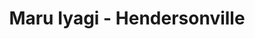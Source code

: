 ---
layout: place
title: "Maru Iyagi - Hendersonville"
permalink: /tennessee/hendersonville/maru-iyagi-hendersonville.html
stateAbbr: TN
stateName: Tennessee
cityName: Hendersonville
place_id: ChIJRd4HrXhHZIgRIInVPEFakDA
photos:
  - name: >-
      places/ChIJRd4HrXhHZIgRIInVPEFakDA/photos/AeeoHcIJfpxlMJ731PMPLJB1fMooy8JljG4Xuf7XRKeU0QBvTNia9v24D6pmHAZ5MpeY474YHtI8R1jpviSIx5LrODXoRc4IaCMePrdIZX97Xm2SIOoX6D-EIykT3ScfyCwkDQaaFWQ2e3I-JHXTVNkhxDhduXRLi-75Xs-z_0egAICE2-1KukaEICOnU_wju5mbtJbHOpMbTa-forAFGxJZK7GsH8gJDKBAVZYNWYoZrMqmUd9isHHwuS7_2osFOzFsVNfxopM0H-2haBeMsmQUpliIsY5PwHLIMVnTOXoxbdhnaMNnN6hkoqe5nnOm4sUKUPal3HrATCQb9h6cgxUJi8uM4LPohWuNnt60NB4AqOKc1HKGvsq5gYD4-78HZLSET_Y1_wMDsmfjxL01trOYDtfF29evs2pUkCwJFTkWSORIBA
    widthPx: 4032
    heightPx: 3024
    authorAttributions:
      - displayName: RamieDawn Welch (Rai of SunShine)
        uri: https://maps.google.com/maps/contrib/111316273946938149727
        photoUri: >-
          https://lh3.googleusercontent.com/a-/ALV-UjUlqeftKx8CCbdVX0nDfbcKUTMQO33cmCt_tG-SjFMH5GIZaV2tbw=s100-p-k-no-mo
    flagContentUri: >-
      https://www.google.com/local/imagery/report/?cb_client=maps_api_places.places_api&image_key=!1e10!2sCIHM0ogKEICAgICn0eakLw&hl=en-US
    googleMapsUri: >-
      https://www.google.com/maps/place//data=!3m4!1e2!3m2!1sCIHM0ogKEICAgICn0eakLw!2e10!4m2!3m1!1s0x88644778ad07de45:0x30905a413cd58920
  - name: >-
      places/ChIJRd4HrXhHZIgRIInVPEFakDA/photos/AeeoHcKLGFis2WmXTiqhHZumWZiHSm0I9gTsCjigKNkkPVw8959N5ath9xc9rPd3pe2QwFo-NCmRe-Qm3m_6eRNwIlu6Y1lxAg436_YhSVHb4rilcWJP7sGnRnq6tRFqchl3z0WXdXofG4uXHesx3Fvy349nq2Imaq3ECzmgwVCG2f-BBZFGbLnWBUJTzK2i_-203TZcTFH0W_ltlCF6ODkZQhj1VlLWDz05NVDE80ME4Lsg00IBZOpymOVKb-1MEYDmT2R0Hkf2k2vjkxG5toAyToPHuZloArtn5v7VCmLUHjmUJgWuYgs88ZJxlTHRTwGdEqO-Xur1QcSqOpPbSOTiJu55jcAmtdlH3C3zs3t1uH1nj5CWyGha208piMoJhGjIQb4GnuIsEpfF7aT3aWNvjqXWMREtlL4OkfoEATL7yeGjJzsN
    widthPx: 4032
    heightPx: 2268
    authorAttributions:
      - displayName: Neftali Alverio
        uri: https://maps.google.com/maps/contrib/109724836643948598235
        photoUri: >-
          https://lh3.googleusercontent.com/a-/ALV-UjVvdv-bVcpguH1sRF-0VHEfmNAXG9ejnKKMDoB1gIL___PeoL2NpQ=s100-p-k-no-mo
    flagContentUri: >-
      https://www.google.com/local/imagery/report/?cb_client=maps_api_places.places_api&image_key=!1e10!2sCIHM0ogKEICAgICarNL6rwE&hl=en-US
    googleMapsUri: >-
      https://www.google.com/maps/place//data=!3m4!1e2!3m2!1sCIHM0ogKEICAgICarNL6rwE!2e10!4m2!3m1!1s0x88644778ad07de45:0x30905a413cd58920
  - name: >-
      places/ChIJRd4HrXhHZIgRIInVPEFakDA/photos/AeeoHcIMePcXUkWvXwSk_c5JvneUlLhiJ_2tB-LNbQm_hZ6gAuGZdkBjcfRc9TB850nHV-rVAoR0T8v-ha_v76v9MkhwJg8o55M7xdUMLuAcVFGrqnIBnGoYa4pKlBQ83SGLmrmBm6QyN5Oc1ub_FkmMHR61VtKj-rbO2GnW9J8j9rwAK5Q-lmpI64W3jUs91n_rZzcOnChcI2WPlCfY65xzAgzdoTMWvr4KE0OYljazh-wRMUH7OHeTRujrZfQoTtpqzwIA0pfllwKYEAGj9vW9TEc-GT_EgZJyMBkP1Qy4cTS28AG2Xc1FXB9AZG8f8LOSmx09TdXyUqj6K2jo8VL5PvK6tWsoRLiac7xDdXVxyD4DNKzsusN8sNlKHLsYxROf0wI40sV_PoX2aK6uG3j5PBF4FVLCsXC1UCqNQKGTWQ3BpEPy
    widthPx: 3000
    heightPx: 4000
    authorAttributions:
      - displayName: Bradley
        uri: https://maps.google.com/maps/contrib/107422026730234930590
        photoUri: >-
          https://lh3.googleusercontent.com/a-/ALV-UjX9upSL6nF5yCQBjvz8_SRL4EIXEb376nfHCX-UxiWKH51f_pKZ=s100-p-k-no-mo
    flagContentUri: >-
      https://www.google.com/local/imagery/report/?cb_client=maps_api_places.places_api&image_key=!1e10!2sCIHM0ogKEICAgIDdoty7tgE&hl=en-US
    googleMapsUri: >-
      https://www.google.com/maps/place//data=!3m4!1e2!3m2!1sCIHM0ogKEICAgIDdoty7tgE!2e10!4m2!3m1!1s0x88644778ad07de45:0x30905a413cd58920
  - name: >-
      places/ChIJRd4HrXhHZIgRIInVPEFakDA/photos/AeeoHcJEqj3TpTyXidmDrSLihx-bdPNxF5s6DIXKZB2az8LVMD71_nv1izX_QTBtydHXhf8eOGIssgF1G-k920eSYvTKtzRezb-6BjY3r0fY7Zrg8kKIw-gcfe0J72rLZ9Lg6Q6ljcbqDyz_sXEUCSVpVsVu9m06Xk2w_aa-NXzOpxMQ9ygrJHjGTwA7p2rdjjqN0-TkV-BqkpGX1llgu5NWqOu30dQst8Hwi4ZLAm0oarkmq8j2jVu2qMjb5V213eUWe8J-pcVpBuY5JbqXOiM7dal9Jef-_y1xZwGd_fWYPOg4nR-RCI2f8uAWo0eMrIfGjL19jAjIh4CTgsqXlWMBWTnfPSmx0fjZd17dDTwlQcjUPWeidOKWddHpVIcLpnf2xQcaJ73UfqOOnNMow4L5P7eToLa2fgj-KhA_EyphTLaNmg
    widthPx: 4032
    heightPx: 3024
    authorAttributions:
      - displayName: Sara Webb
        uri: https://maps.google.com/maps/contrib/113698604843256491323
        photoUri: >-
          https://lh3.googleusercontent.com/a/ACg8ocJ3PjIcszp49iLk80w5ZgjKdbK22cPJ1L_CNXupRdK-_rjNsA=s100-p-k-no-mo
    flagContentUri: >-
      https://www.google.com/local/imagery/report/?cb_client=maps_api_places.places_api&image_key=!1e10!2sCIHM0ogKEICAgID_8dvsBw&hl=en-US
    googleMapsUri: >-
      https://www.google.com/maps/place//data=!3m4!1e2!3m2!1sCIHM0ogKEICAgID_8dvsBw!2e10!4m2!3m1!1s0x88644778ad07de45:0x30905a413cd58920
  - name: >-
      places/ChIJRd4HrXhHZIgRIInVPEFakDA/photos/AeeoHcJ-9ikDtBTkA7RPdc0WGri6Wm-pNhFvy7oWQeDA4GFlEq6hraZSTxamEGh_wvBn7shB9pkSaMWZ_pyCHvg2v0NSTUkfNQmj7zEiM_HJf-V-uYpoFc2L7n0wefL4EwE3w2TmFT-DIapgcWzBhSxhW_pXM0mAG6heVwzsRGSAqUO_ZzyNgFioDhsJNyi2b8icGntXIIWyzbKazfwu7cv77MFbyOvkSjaOnK9naA_ZIUUjkFdu6D5UeejS9RXGtk6Z-VgePWi6NHyGWhm7Zw4BeqNb_qs8qr7Vk03pn0vyxbi7d3OjNPrjxMraKOCgWjeJrz99ctGX8jivDckKJWSUT0nDriartpw-qVAtXgnngucU7ak0RWc9YyCsEq8DnEJbvBhVqcGGcmC1-55hzdBv5OswKjnZugNeOQcP4HVSKCvqEKRE
    widthPx: 4000
    heightPx: 3000
    authorAttributions:
      - displayName: Crystal Huey
        uri: https://maps.google.com/maps/contrib/101480673333636683721
        photoUri: >-
          https://lh3.googleusercontent.com/a-/ALV-UjUhFnoqun_dEKdjMAjvlPZqbxeQAVfGJXeUaV4kNdKcPVmB9AGt=s100-p-k-no-mo
    flagContentUri: >-
      https://www.google.com/local/imagery/report/?cb_client=maps_api_places.places_api&image_key=!1e10!2sCIHM0ogKEICAgID-9N6mkQE&hl=en-US
    googleMapsUri: >-
      https://www.google.com/maps/place//data=!3m4!1e2!3m2!1sCIHM0ogKEICAgID-9N6mkQE!2e10!4m2!3m1!1s0x88644778ad07de45:0x30905a413cd58920
  - name: >-
      places/ChIJRd4HrXhHZIgRIInVPEFakDA/photos/AeeoHcJe4mCcAlN4DbvNCpGVgMIvOHqZvuiJg8Nsgg4OPFHboISIOldGcd7RMMRqkf2da5N6IMcm-Jx09IQaVcp9scieh9xjF3sKhZyBpcbzaBV85DXMqrEmrxPHNuH_zNp41So8qnxzWgRKd-KsIuHgSeoj5g8Epzr5_2wan-4WTsnBvqvLn7HESkk1et0wzN8cadb6Z0HHsn5zB3CEqWMIc_lPsqbp1rJmKGwamJbQljJ_WXLdMf7OYZ1UDFMv3Y5dXri1ZyJvJ7NgjX8oE1iWSFhpEghXYhnDJkp8avRoL9fPlXQ-p-qIsybNA2Cdhiqju4h6uqrkAwFY43QVQnBFsQOJsByeREmCLZ7Zg3eJREXvk01uCp9kLkzvOUEjCCeVsTjxsB4wryskJ1Ms7pqxNOcZeKUDUIYrYYHpVLMo55I
    widthPx: 4624
    heightPx: 3468
    authorAttributions:
      - displayName: Charles Burba
        uri: https://maps.google.com/maps/contrib/109937178937278466798
        photoUri: >-
          https://lh3.googleusercontent.com/a-/ALV-UjUtSQphPLBS7tEFaf2OLq3XhcwTZqErwtpCC6ay_yhlPODTHfoA=s100-p-k-no-mo
    flagContentUri: >-
      https://www.google.com/local/imagery/report/?cb_client=maps_api_places.places_api&image_key=!1e10!2sCIHM0ogKEICAgICB1JiYUw&hl=en-US
    googleMapsUri: >-
      https://www.google.com/maps/place//data=!3m4!1e2!3m2!1sCIHM0ogKEICAgICB1JiYUw!2e10!4m2!3m1!1s0x88644778ad07de45:0x30905a413cd58920
  - name: >-
      places/ChIJRd4HrXhHZIgRIInVPEFakDA/photos/AeeoHcLAYbcsTcpN6DQV-minM-r18UgBKHfv0xUomnbiJWmji6dBHUwo_yRznEx-c7BUPFAhsX6VbBB6rHH9VvTl0w-qhdyI7EdaoFX2PsqGXE58KYgSU1xEfU6zmdM0z0zyo1xtRVpJhe7NAfT5oTMsPqzyErcG8AaqxAMhB6VBQeDHDsBtjvxCaRfWZysmUtzZ2SH3p7QErE6Kxax_R1GYBCWnyYYrVhJfm124wdN8UEWfGZE_Q5lyrXWziIFtT820uUkuooGL0MH-HqmHOvHRl0ko7uvpIUaDwYPoLAmM9hvQeupDof3GJylbh-kXhufUJ4dBrSBrsKU8BwFNNnHpv8H2l6kap-W4wkE2RpfrxXLtjuQLpIvU15qq_Ed21Ys6GnUZOoyOwEIYElYFdVcPKRt9lW2uHWvP5uxaW8ef_5KumVWF
    widthPx: 4032
    heightPx: 3024
    authorAttributions:
      - displayName: Stuart Wiston
        uri: https://maps.google.com/maps/contrib/105485184161499809744
        photoUri: >-
          https://lh3.googleusercontent.com/a-/ALV-UjXP0VEYJ3epqzYTf269T_iuncdtXzbZw9dijvAyeQ6OSQJ7VHyKVQ=s100-p-k-no-mo
    flagContentUri: >-
      https://www.google.com/local/imagery/report/?cb_client=maps_api_places.places_api&image_key=!1e10!2sCIHM0ogKEICAgICGqZTw_AE&hl=en-US
    googleMapsUri: >-
      https://www.google.com/maps/place//data=!3m4!1e2!3m2!1sCIHM0ogKEICAgICGqZTw_AE!2e10!4m2!3m1!1s0x88644778ad07de45:0x30905a413cd58920
  - name: >-
      places/ChIJRd4HrXhHZIgRIInVPEFakDA/photos/AeeoHcKCCpxLjNRQnAvztZ6rVEd_AH0QIoXe6K030rTZ6l3uYYI4kq_auFxJAtwKTsVnjXy-3ZHqhib8Ap8VHB-Fmsakijj1vQgI4rTXE9_kut7VFlJQ2cyf3HQoNiPJed2JYVn5Loa7flsEFgs86Pb54dPM9DBslE19CXW3QTsWU0MA-wfGts-UfJetmu2QpQ5rhv22HZYj_vugtXpf_guG1b_A8eK9iZxFwBdYHiKLn94lVGyiSFHQOBCcnuOZUQxJCBwFg3W8AqhZlLDHRwMPVHXLaNaLEFgWH5q2wEVTkWmqgGFAZcpyJ5QZnF9Oim_9809GaPyLpEZOAn-77lrXtnF8Ppw39PCbX9yjglH6p3hStnXoe431BdUqTYTc0Ngl6m412LKrQO5eUcX5PLt5V5t7a3jIxPbMdx2eOYDUCMMo7aNo
    widthPx: 2268
    heightPx: 4032
    authorAttributions:
      - displayName: Chris Hart
        uri: https://maps.google.com/maps/contrib/108421464824727035720
        photoUri: >-
          https://lh3.googleusercontent.com/a-/ALV-UjVZAXlKA3zVOwxMYH1NvHUVzEptr4MMcUtGOFK10Jninu0Nl_xrSw=s100-p-k-no-mo
    flagContentUri: >-
      https://www.google.com/local/imagery/report/?cb_client=maps_api_places.places_api&image_key=!1e10!2sCIHM0ogKEICAgICrze7T0wE&hl=en-US
    googleMapsUri: >-
      https://www.google.com/maps/place//data=!3m4!1e2!3m2!1sCIHM0ogKEICAgICrze7T0wE!2e10!4m2!3m1!1s0x88644778ad07de45:0x30905a413cd58920
  - name: >-
      places/ChIJRd4HrXhHZIgRIInVPEFakDA/photos/AeeoHcJdI2Oo3N6WzVmpOhGXQOsShubHvMKWGCbT90PX5QOCFM2PCL6zHQUh_PdfoU18hKIuCTQgSG-rCbZgLVV62qvrnY-Y7ku3qTnMR75V2unqpFQNGQl29Q00G4xQ38iHVAZcera85avCU32JFTDvA4b04qdzHIITbgl6McWYmjOd4Kt3zCaQG4Z_ocSvtSekXtCYrMqfsbdMwBpqpldAPVsuhfoaWy0kP9BOFvBemAHcI4XGwJeo_dbXsYJP22elrFJH8IpxUwmBLR_MzTFdKVCmaT3r8KTyGJWVAb_VW5ESKpkWOuHgdWeQRCAxQMAB1fLb6s9orqoEbtPMe9sOX8R-Btp7oGoISL5QZv0YnAqtPkehZfNkPpupR83TpDIq0BgH03mIgo8lRzyx4wwbprAHtx0Qo_uV4UeGVGzv4LMK0Ds
    widthPx: 3072
    heightPx: 4080
    authorAttributions:
      - displayName: Christopher Wood
        uri: https://maps.google.com/maps/contrib/105177788576731036741
        photoUri: >-
          https://lh3.googleusercontent.com/a-/ALV-UjUFuo-Th-WwwFPrfcJJkpflKUt_jRV9DY45ivR0V3BDN_CFjIQbjg=s100-p-k-no-mo
    flagContentUri: >-
      https://www.google.com/local/imagery/report/?cb_client=maps_api_places.places_api&image_key=!1e10!2sCIHM0ogKEICAgIDl7ubh-AE&hl=en-US
    googleMapsUri: >-
      https://www.google.com/maps/place//data=!3m4!1e2!3m2!1sCIHM0ogKEICAgIDl7ubh-AE!2e10!4m2!3m1!1s0x88644778ad07de45:0x30905a413cd58920
  - name: >-
      places/ChIJRd4HrXhHZIgRIInVPEFakDA/photos/AeeoHcKSow67LLSVAimv0oabDzyoCnqczZJB8nShEdZDhADjTn_QqahOD0edLZgAapwW6N_kgnIDS8PVF19O61XL-4_Cam2FIaLaXUWe7u62nakrU3S_q5a_kMFu5vKXqIOtVxnOv9QUD--FnORpxa3NV_F0xPnlMv8VfkwQ_Rls9Lq-H6CzayTDFHUF946IPABy4OOttw7qVUThbXX0Vgg2bsNOCi1azvaQszjSXt-_7tLQnj-MDJdMX3EStjoM6ouG320lrOm0pDwEDHvFJrYvimJC18i1PnFLrjvKhIIBhbOpASd2J_ie3sDo4IHwqYvxmDrmblA6dSN7ax1ee3iz10kgXVskdcoUY0U1-CBRP6cYgXz9lC1JUrQfvn52PYr4iqRfoeK3dSSGFkC0DBmVYwoVURGZ3oZM7p2eflnJn9d31M0i
    widthPx: 4000
    heightPx: 3000
    authorAttributions:
      - displayName: Rose W
        uri: https://maps.google.com/maps/contrib/109814234852136660927
        photoUri: >-
          https://lh3.googleusercontent.com/a-/ALV-UjXqyV1QYD6VWtVb4K9hiFAgjTphUNdQ2VI1KhWBMw8CVrsQb-aR=s100-p-k-no-mo
    flagContentUri: >-
      https://www.google.com/local/imagery/report/?cb_client=maps_api_places.places_api&image_key=!1e10!2sCIHM0ogKEICAgIC-6-S58wE&hl=en-US
    googleMapsUri: >-
      https://www.google.com/maps/place//data=!3m4!1e2!3m2!1sCIHM0ogKEICAgIC-6-S58wE!2e10!4m2!3m1!1s0x88644778ad07de45:0x30905a413cd58920
address: 300 Indian Lake Blvd, Hendersonville, TN 37075, USA
street: 300 Indian Lake Blvd
city: Hendersonville
state: TN
zip: '37075'
country: USA
neighborhood: null
latitude: '36.329823'
longitude: '-86.592351'
accessibility_options:
  wheelchairAccessibleParking: true
  wheelchairAccessibleEntrance: true
  wheelchairAccessibleRestroom: true
  wheelchairAccessibleSeating: true
business_status: OPERATIONAL
name: Maru Iyagi - Hendersonville
google_maps_links:
  directionsUri: >-
    https://www.google.com/maps/dir//''/data=!4m7!4m6!1m1!4e2!1m2!1m1!1s0x88644778ad07de45:0x30905a413cd58920!3e0
  placeUri: https://maps.google.com/?cid=3499396146706876704
  writeAReviewUri: >-
    https://www.google.com/maps/place//data=!4m3!3m2!1s0x88644778ad07de45:0x30905a413cd58920!12e1
  reviewsUri: >-
    https://www.google.com/maps/place//data=!4m4!3m3!1s0x88644778ad07de45:0x30905a413cd58920!9m1!1b1
  photosUri: >-
    https://www.google.com/maps/place//data=!4m3!3m2!1s0x88644778ad07de45:0x30905a413cd58920!10e5
primary_type: Sushi Restaurant
opening_hours:
  regular: null
  current: null
secondary_opening_hours:
  regular:
    weekdayDescriptions: null
    type: null
  current:
    weekdayDescriptions: null
    type: null
phone: (615) 590-7732
price_level: PRICE_LEVEL_MODERATE
price_range: $20 &ndash; $30
rating: '4.6'
rating_count: 330
website: https://maruiyagi-website.web.app/
description: null
reviews:
  - name: >-
      places/ChIJRd4HrXhHZIgRIInVPEFakDA/reviews/ChZDSUhNMG9nS0VJQ0FnTUNRZ1plUmZnEAE
    relativePublishTimeDescription: a month ago
    rating: 5
    text:
      text: >-
        Lunch bento box special at Maru Iyagi was 🔥🔥! All this food for a
        great deal at $12! I’ll definitely be back to try more of their sushi
        soon. 😍🍣🍱
      languageCode: en
    originalText:
      text: >-
        Lunch bento box special at Maru Iyagi was 🔥🔥! All this food for a
        great deal at $12! I’ll definitely be back to try more of their sushi
        soon. 😍🍣🍱
      languageCode: en
    authorAttribution:
      displayName: Erica Parsons
      uri: https://www.google.com/maps/contrib/118093903870190506933/reviews
      photoUri: >-
        https://lh3.googleusercontent.com/a-/ALV-UjVeI5S5OgFHG9fjX0UEOFvKycWVJbTvRhVJd7Vn9WQWs-D8-8Uu=s128-c0x00000000-cc-rp-mo-ba4
    publishTime: '2025-03-04T21:04:56.940713Z'
    flagContentUri: >-
      https://www.google.com/local/review/rap/report?postId=ChZDSUhNMG9nS0VJQ0FnTUNRZ1plUmZnEAE&d=17924085&t=1
    googleMapsUri: >-
      https://www.google.com/maps/reviews/data=!4m6!14m5!1m4!2m3!1sChZDSUhNMG9nS0VJQ0FnTUNRZ1plUmZnEAE!2m1!1s0x88644778ad07de45:0x30905a413cd58920
  - name: >-
      places/ChIJRd4HrXhHZIgRIInVPEFakDA/reviews/ChdDSUhNMG9nS0VJQ0FnTURJak1IenN3RRAB
    relativePublishTimeDescription: in the last week
    rating: 5
    text:
      text: >-
        If you’re looking for a sushi experience that goes beyond the basic
        California roll. Maru Iyagi is a must visit. Our favorite rolls are The
        Hurricane and Albacore roll. Jason makes the best fried rice and Hazel
        always gives us the best friendly and attentive service…See you next
        Sunday!
      languageCode: en
    originalText:
      text: >-
        If you’re looking for a sushi experience that goes beyond the basic
        California roll. Maru Iyagi is a must visit. Our favorite rolls are The
        Hurricane and Albacore roll. Jason makes the best fried rice and Hazel
        always gives us the best friendly and attentive service…See you next
        Sunday!
      languageCode: en
    authorAttribution:
      displayName: Mark Hively
      uri: https://www.google.com/maps/contrib/106694406898663722659/reviews
      photoUri: >-
        https://lh3.googleusercontent.com/a-/ALV-UjVPNypmSCD-OLrNLAVuBIKCQmIxajopIkDiwNJ-cEvFOPF27xk=s128-c0x00000000-cc-rp-mo
    publishTime: '2025-04-07T18:54:00.091786Z'
    flagContentUri: >-
      https://www.google.com/local/review/rap/report?postId=ChdDSUhNMG9nS0VJQ0FnTURJak1IenN3RRAB&d=17924085&t=1
    googleMapsUri: >-
      https://www.google.com/maps/reviews/data=!4m6!14m5!1m4!2m3!1sChdDSUhNMG9nS0VJQ0FnTURJak1IenN3RRAB!2m1!1s0x88644778ad07de45:0x30905a413cd58920
  - name: >-
      places/ChIJRd4HrXhHZIgRIInVPEFakDA/reviews/ChdDSUhNMG9nS0VJQ0FnSURfOGR2c3V3RRAB
    relativePublishTimeDescription: 2 months ago
    rating: 5
    text:
      text: >-
        Delicious food. Normal atmosphere but perfectly clean and very well
        maintained. Will absolutely be back!
      languageCode: en
    originalText:
      text: >-
        Delicious food. Normal atmosphere but perfectly clean and very well
        maintained. Will absolutely be back!
      languageCode: en
    authorAttribution:
      displayName: Sara Webb
      uri: https://www.google.com/maps/contrib/113698604843256491323/reviews
      photoUri: >-
        https://lh3.googleusercontent.com/a/ACg8ocJ3PjIcszp49iLk80w5ZgjKdbK22cPJ1L_CNXupRdK-_rjNsA=s128-c0x00000000-cc-rp-mo-ba3
    publishTime: '2025-01-25T03:37:33.003933Z'
    flagContentUri: >-
      https://www.google.com/local/review/rap/report?postId=ChdDSUhNMG9nS0VJQ0FnSURfOGR2c3V3RRAB&d=17924085&t=1
    googleMapsUri: >-
      https://www.google.com/maps/reviews/data=!4m6!14m5!1m4!2m3!1sChdDSUhNMG9nS0VJQ0FnSURfOGR2c3V3RRAB!2m1!1s0x88644778ad07de45:0x30905a413cd58920
  - name: >-
      places/ChIJRd4HrXhHZIgRIInVPEFakDA/reviews/ChZDSUhNMG9nS0VJQ0FnSURpOGRfQ1ZBEAE
    relativePublishTimeDescription: 4 years ago
    rating: 5
    text:
      text: >-
        One of my favorite sushi places in Tennessee.

        The service is always super amazing and sweet. They really go out of
        their way to make our meals feel special. The staff was very attentive
        and quick with everything.

        The food is always A+. At other sushi places the fish sometimes has no
        flavor, but at Maru the fish is always super flavorful and fresh. Also
        the presentation is always beautiful so it's good for any foodies. The
        pink lady, tuna lovers special, and dragon rolls are my personal
        favorite.

        Definitely come here for a good time!
      languageCode: en
    originalText:
      text: >-
        One of my favorite sushi places in Tennessee.

        The service is always super amazing and sweet. They really go out of
        their way to make our meals feel special. The staff was very attentive
        and quick with everything.

        The food is always A+. At other sushi places the fish sometimes has no
        flavor, but at Maru the fish is always super flavorful and fresh. Also
        the presentation is always beautiful so it's good for any foodies. The
        pink lady, tuna lovers special, and dragon rolls are my personal
        favorite.

        Definitely come here for a good time!
      languageCode: en
    authorAttribution:
      displayName: Amy L
      uri: https://www.google.com/maps/contrib/115440286940086305515/reviews
      photoUri: >-
        https://lh3.googleusercontent.com/a-/ALV-UjWCbeyV0biF2s53u7eHVwvCf-b1QJJ94RLMSwgRFuFinr71U0ShQA=s128-c0x00000000-cc-rp-mo-ba4
    publishTime: '2020-12-06T23:57:30.323918Z'
    flagContentUri: >-
      https://www.google.com/local/review/rap/report?postId=ChZDSUhNMG9nS0VJQ0FnSURpOGRfQ1ZBEAE&d=17924085&t=1
    googleMapsUri: >-
      https://www.google.com/maps/reviews/data=!4m6!14m5!1m4!2m3!1sChZDSUhNMG9nS0VJQ0FnSURpOGRfQ1ZBEAE!2m1!1s0x88644778ad07de45:0x30905a413cd58920
  - name: >-
      places/ChIJRd4HrXhHZIgRIInVPEFakDA/reviews/ChZDSUhNMG9nS0VJQ0FnSURGbUpfSExBEAE
    relativePublishTimeDescription: a year ago
    rating: 5
    text:
      text: >-
        Maru Lyagi, located in Hendersonville, TN, offers a delightful sushi
        dining experience. Despite visiting for a late lunch, just before the
        2:30 pm closing time, the restaurant maintained its quality and service.
        We indulged in two appetizers, both of which were excellent, setting the
        tone for the meal. For the main course, we savored three specialty
        rolls, each bursting with flavor and freshness. In my experience, Maru
        Lyagi stands out as one of the premier sushi spots in the area.


        While the service was efficient, it's worth noting that we were the only
        patrons present, likely due to the impending closure. Nevertheless, our
        food arrived promptly, allowing us to enjoy every bite in comfort. The
        comfortable seating, cleanliness, and appealing ambiance added to the
        overall dining pleasure. Maru Lyagi's location further contributes to
        its allure, making it a convenient and inviting choice for sushi
        enthusiasts.


        In summary, Maru Lyagi impresses with its delectable cuisine,
        satisfactory service, and inviting atmosphere. Whether for a casual
        lunch or a dinner outing, I highly recommend Maru Lyagi for an
        exceptional sushi experience in Hendersonville, TN.
      languageCode: en
    originalText:
      text: >-
        Maru Lyagi, located in Hendersonville, TN, offers a delightful sushi
        dining experience. Despite visiting for a late lunch, just before the
        2:30 pm closing time, the restaurant maintained its quality and service.
        We indulged in two appetizers, both of which were excellent, setting the
        tone for the meal. For the main course, we savored three specialty
        rolls, each bursting with flavor and freshness. In my experience, Maru
        Lyagi stands out as one of the premier sushi spots in the area.


        While the service was efficient, it's worth noting that we were the only
        patrons present, likely due to the impending closure. Nevertheless, our
        food arrived promptly, allowing us to enjoy every bite in comfort. The
        comfortable seating, cleanliness, and appealing ambiance added to the
        overall dining pleasure. Maru Lyagi's location further contributes to
        its allure, making it a convenient and inviting choice for sushi
        enthusiasts.


        In summary, Maru Lyagi impresses with its delectable cuisine,
        satisfactory service, and inviting atmosphere. Whether for a casual
        lunch or a dinner outing, I highly recommend Maru Lyagi for an
        exceptional sushi experience in Hendersonville, TN.
      languageCode: en
    authorAttribution:
      displayName: Bradley
      uri: https://www.google.com/maps/contrib/107422026730234930590/reviews
      photoUri: >-
        https://lh3.googleusercontent.com/a-/ALV-UjX9upSL6nF5yCQBjvz8_SRL4EIXEb376nfHCX-UxiWKH51f_pKZ=s128-c0x00000000-cc-rp-mo-ba6
    publishTime: '2024-02-22T02:29:28.953210Z'
    flagContentUri: >-
      https://www.google.com/local/review/rap/report?postId=ChZDSUhNMG9nS0VJQ0FnSURGbUpfSExBEAE&d=17924085&t=1
    googleMapsUri: >-
      https://www.google.com/maps/reviews/data=!4m6!14m5!1m4!2m3!1sChZDSUhNMG9nS0VJQ0FnSURGbUpfSExBEAE!2m1!1s0x88644778ad07de45:0x30905a413cd58920
parking_options:
  freeParkingLot: true
  freeStreetParking: true
  valetParking: false
payment_options:
  acceptsCreditCards: true
  acceptsDebitCards: true
  acceptsCashOnly: false
  acceptsNfc: true
allow_dogs: null
curbside_pickup: null
delivery: true
dine_in: true
good_for_children: true
good_for_groups: null
good_for_sports: false
live_music: false
menu_for_children: null
outdoor_seating: false
reservable: null
restroom: true
serves_beer: true
serves_breakfast: null
serves_brunch: null
serves_cocktails: null
serves_coffee: null
serves_dinner: true
serves_dessert: true
serves_lunch: true
serves_vegetarian_food: null
serves_wine: null
takeout: true

---